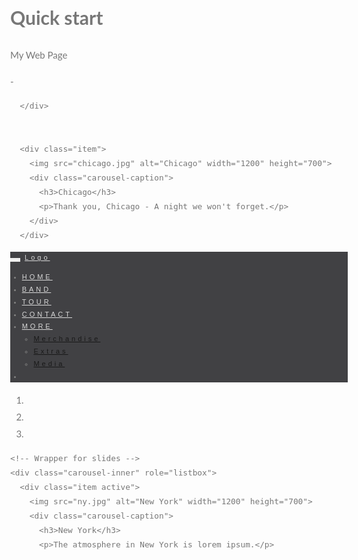 # Quick start

My Web Page
<!Doctypehtml> -
</div>
      
      </div>
       

      <div class="item">
        <img src="chicago.jpg" alt="Chicago" width="1200" height="700">
        <div class="carousel-caption">
          <h3>Chicago</h3>
          <p>Thank you, Chicago - A night we won't forget.</p>
        </div>      
      </div>
    
 
<html lang="en">
<head>
  <!-- Theme Made By www.w3schools.com - No Copyright -->
  <title>Bootstrap Theme The Band</title>
  <meta charset="utf-8">
  <meta name="viewport" content="width=device-width, initial-scale=1">
  <link rel="stylesheet" href="https://maxcdn.bootstrapcdn.com/bootstrap/3.4.1/css/bootstrap.min.css">
  <link href="https://fonts.googleapis.com/css?family=Lato" rel="stylesheet" type="text/css">
  <link href="https://fonts.googleapis.com/css?family=Montserrat" rel="stylesheet" type="text/css">
  <script src="https://ajax.googleapis.com/ajax/libs/jquery/3.7.1/jquery.min.js"></script>
  <script src="https://maxcdn.bootstrapcdn.com/bootstrap/3.4.1/js/bootstrap.min.js"></script>
  <style>
  body {
    font: 400 15px/1.8 Lato, sans-serif;
    color: #777;
  }
  h3, h4 {
    margin: 10px 0 30px 0;
    letter-spacing: 10px;      
    font-size: 20px;
    color: #111;
  }
  .container {
    padding: 80px 120px;
  }
  .person {
    border: 10px solid transparent;
    margin-bottom: 25px;
    width: 80%;
    height: 80%;
    opacity: 0.7;
  }
  .person:hover {
    border-color: #f1f1f1;
  }
  .carousel-inner img {
    -webkit-filter: grayscale(90%);
    filter: grayscale(90%); /* make all photos black and white */ 
    width: 100%; /* Set width to 100% */
    margin: auto;
  }
  .carousel-caption h3 {
    color: #fff !important;
  }
  @media (max-width: 600px) {
    .carousel-caption {
      display: none; /* Hide the carousel text when the screen is less than 600 pixels wide */
    }
  }
  .bg-1 {
    background: #2d2d30;
    color: #bdbdbd;
  }
  .bg-1 h3 {color: #fff;}
  .bg-1 p {font-style: italic;}
  .list-group-item:first-child {
    border-top-right-radius: 0;
    border-top-left-radius: 0;
  }
  .list-group-item:last-child {
    border-bottom-right-radius: 0;
    border-bottom-left-radius: 0;
  }
  .thumbnail {
    padding: 0 0 15px 0;
    border: none;
    border-radius: 0;
  }
  .thumbnail p {
    margin-top: 15px;
    color: #555;
  }
  .btn {
    padding: 10px 20px;
    background-color: #333;
    color: #f1f1f1;
    border-radius: 0;
    transition: .2s;
  }
  .btn:hover, .btn:focus {
    border: 1px solid #333;
    background-color: #fff;
    color: #000;
  }
  .modal-header, h4, .close {
    background-color: #333;
    color: #fff !important;
    text-align: center;
    font-size: 30px;
  }
  .modal-header, .modal-body {
    padding: 40px 50px;
  }
  .nav-tabs li a {
    color: #777;
  }
  #googleMap {
    width: 100%;
    height: 400px;
    -webkit-filter: grayscale(100%);
    filter: grayscale(100%);
  }  
  .navbar {
    font-family: Montserrat, sans-serif;
    margin-bottom: 0;
    background-color: #2d2d30;
    border: 0;
    font-size: 11px !important;
    letter-spacing: 4px;
    opacity: 0.9;
  }
  .navbar li a, .navbar .navbar-brand { 
    color: #d5d5d5 !important;
  }
  .navbar-nav li a:hover {
    color: #fff !important;
  }
  .navbar-nav li.active a {
    color: #fff !important;
    background-color: #29292c !important;
  }
  .navbar-default .navbar-toggle {
    border-color: transparent;
  }
  .open .dropdown-toggle {
    color: #fff;
    background-color: #555 !important;
  }
  .dropdown-menu li a {
    color: #000 !important;
  }
  .dropdown-menu li a:hover {
    background-color: red !important;
  }
  footer {
    background-color: #2d2d30;
    color: #f5f5f5;
    padding: 32px;
  }
  footer a {
    color: #f5f5f5;
  }
  footer a:hover {
    color: #777;
    text-decoration: none;
  }  
  .form-control {
    border-radius: 0;
  }
  textarea {
    resize: none;
  }
  </style>
</head>
<body id="myPage" data-spy="scroll" data-target=".navbar" data-offset="50">

<nav class="navbar navbar-default navbar-fixed-top">
  <div class="container-fluid">
    <div class="navbar-header">
      <button type="button" class="navbar-toggle" data-toggle="collapse" data-target="#myNavbar">
        <span class="icon-bar"></span>
        <span class="icon-bar"></span>
        <span class="icon-bar"></span>                        
      </button>
      <a class="navbar-brand" href="#myPage">Logo</a>
    </div>
    <div class="collapse navbar-collapse" id="myNavbar">
      <ul class="nav navbar-nav navbar-right">
        <li><a href="#myPage">HOME</a></li>
        <li><a href="#band">BAND</a></li>
        <li><a href="#tour">TOUR</a></li>
        <li><a href="#contact">CONTACT</a></li>
        <li class="dropdown">
          <a class="dropdown-toggle" data-toggle="dropdown" href="#">MORE
          <span class="caret"></span></a>
          <ul class="dropdown-menu">
            <li><a href="#">Merchandise</a></li>
            <li><a href="#">Extras</a></li>
            <li><a href="#">Media</a></li> 
          </ul>
        </li>
        <li><a href="#"><span class="glyphicon glyphicon-search"></span></a></li>
      </ul>
    </div>
  </div>
</nav>

<div id="myCarousel" class="carousel slide" data-ride="carousel">
    <!-- Indicators -->
    <ol class="carousel-indicators">
      <li data-target="#myCarousel" data-slide-to="0" class="active"></li>
      <li data-target="#myCarousel" data-slide-to="1"></li>
      <li data-target="#myCarousel" data-slide-to="2"></li>
    </ol>

    <!-- Wrapper for slides -->
    <div class="carousel-inner" role="listbox">
      <div class="item active">
        <img src="ny.jpg" alt="New York" width="1200" height="700">
        <div class="carousel-caption">
          <h3>New York</h3>
          <p>The atmosphere in New York is lorem ipsum.</p>
